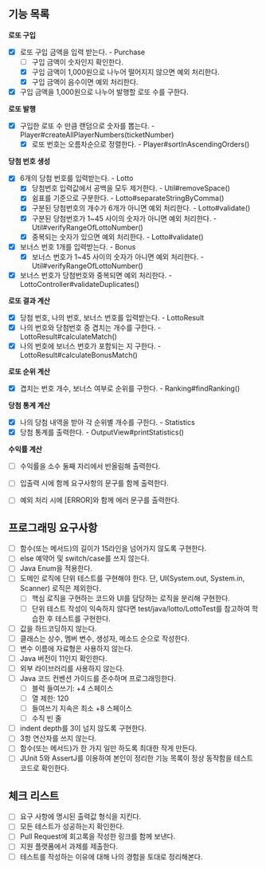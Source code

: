## 기능 목록

**로또 구입**

- [x] 로또 구입 금액을 입력 받는다. - Purchase
    - [ ] 구입 금액이 숫자인지 확인한다.
    - [x] 구입 금액이 1,000원으로 나누어 떨어지지 않으면 예외 처리한다.
    - [x] 구입 금액이 음수이면 예외 처리한다.
- [x] 구입 금액을 1,000원으로 나누어 발행할 로또 수를 구한다.

**로또 발행**

- [x] 구입한 로또 수 만큼 랜덤으로 숫자를 뽑는다. - Player#createAllPlayerNumbers(ticketNumber)
    - [x] 로또 번호는 오름차순으로 정렬한다. - Player#sortInAscendingOrders()

**당첨 번호 생성**

- [x] 6개의 당첨 번호를 입력받는다. - Lotto
    - [x] 당첨번호 입력값에서 공백을 모두 제거한다. - Util#removeSpace()
    - [x] 쉼표를 기준으로 구분한다. - Lotto#separateStringByComma()
    - [x] 구분된 당첨번호의 개수가 6개가 아니면 예외 처리한다. - Lotto#validate()
    - [x] 구분된 당첨번호가 1~45 사이의 숫자가 아니면 예외 처리한다. - Util#verifyRangeOfLottoNumber()
    - [x] 중복되는 숫자가 있으면 예외 처리한다. - Lotto#validate()
- [x] 보너스 번호 1개를 입력받는다. - Bonus
    - [x] 보너스 번호가 1~45 사이의 숫자가 아니면 예외 처리한다. - Util#verifyRangeOfLottoNumber()
- [x] 보너스 번호가 당첨번호와 중복되면 예외 처리한다. - LottoController#validateDuplicates()

**로또 결과 계산**

- [x] 당첨 번호, 나의 번호, 보너스 번호를 입력받는다. - LottoResult
- [x] 나의 번호와 당첨번호 중 겹치는 개수를 구한다. - LottoResult#calculateMatch()
- [x] 나의 번호에 보너스 번호가 포함되는 지 구한다. - LottoResult#calculateBonusMatch()

**로또 순위 계산**

- [x] 겹치는 번호 개수, 보너스 여부로 순위를 구한다. - Ranking#findRanking()

**당첨 통계 계산**

- [x] 나의 당첨 내역을 받아 각 순위별 개수를 구한다. - Statistics
- [x] 당첨 통계를 출력한다. - OutputView#printStatistics()

**수익률 계산**

- [ ] 수익률을 소수 둘째 자리에서 반올림해 출력한다.


- [ ] 입출력 시에 함께 요구사항의 문구를 함께 출력한다.
- [ ] 예외 처리 시에 [ERROR]와 함께 에러 문구를 출력한다.

## 프로그래밍 요구사항

- [ ] 함수(또는 메서드)의 길이가 15라인을 넘어가지 않도록 구현한다.
- [ ] else 예약어 및 switch/case를 쓰지 않는다.
- [ ] Java Enum을 적용한다.
- [ ] 도메인 로직에 단위 테스트를 구현해야 한다. 단, UI(System.out, System.in, Scanner) 로직은 제외한다.
    - [ ] 핵심 로직을 구현하는 코드와 UI를 담당하는 로직을 분리해 구현한다.
    - [ ] 단위 테스트 작성이 익숙하지 않다면 test/java/lotto/LottoTest를 참고하여 학습한 후 테스트를 구현한다.
- [ ] 값을 하드코딩하지 않는다.
- [ ] 클래스는 상수, 멤버 변수, 생성자, 메소드 순으로 작성한다.
- [ ] 변수 이름에 자료형은 사용하지 않는다.
- [ ] Java 버전이 11인지 확인한다.
- [ ] 외부 라이브러리를 사용하지 않는다.
- [ ] Java 코드 컨벤션 가이드를 준수하며 프로그래밍한다.
    - [ ] 블럭 들여쓰기: +4 스페이스
    - [ ] 열 제한: 120
    - [ ] 들여쓰기 지속은 최소 +8 스페이스
    - [ ] 수직 빈 줄
- [ ] indent depth를 3이 넘지 않도록 구현한다.
- [ ] 3항 연산자를 쓰지 않는다.
- [ ] 함수(또는 메서드)가 한 가지 일만 하도록 최대한 작게 만든다.
- [ ] JUnit 5와 AssertJ를 이용하여 본인이 정리한 기능 목록이 정상 동작함을 테스트 코드로 확인한다.

## 체크 리스트

- [ ] 요구 사항에 명시된 출력값 형식을 지킨다.
- [ ] 모든 테스트가 성공하는지 확인한다.
- [ ] Pull Request에 회고록을 작성한 링크를 함께 보낸다.
- [ ] 지원 플랫폼에서 과제를 제출한다.
- [ ] 테스트를 작성하는 이유에 대해 나의 경험을 토대로 정리해본다.
